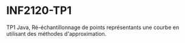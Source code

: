 # INF2120-TP1
TP1 Java, Ré-échantillonnage de points représentants une courbe en utilisant des méthodes d'approximation.
